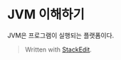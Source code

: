# JVM 이해하기

JVM은 프로그램이 실행되는 플랫폼이다. 


> Written with [StackEdit](https://stackedit.io/).
<!--stackedit_data:
eyJoaXN0b3J5IjpbLTE0NjIwMjQ2NjldfQ==
-->